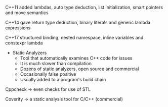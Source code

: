C++11 added lambdas, auto type deduction, list initialization, smart pointers and move semantics

C++14 gave return type deduction, binary literals and generic lambda expressions

C++17 structured binding, nested namespace, inline variables and constexpr lambda

- Static Analyzers
    - Tool that automatically examines C++ code for issues
    - It is much slower than compilation
    - Dozens of static analyzers, open source and commercial
    - Occasionally false positive
    - Usually added to a program's build chain

Cppcheck -> even checks for use of STL

Coverity -> a static analysis tool for C/C++ (commercial)